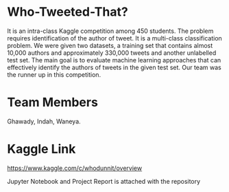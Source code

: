 # Who-Tweeted-That?
It is an intra-class Kaggle competition among 450 students. The problem requires identification of the author of tweet. It is a multi-class classification problem. We were given two datasets, a training set that contains almost 10,000 authors and approximately 330,000 tweets and another unlabelled test set. The main goal is to evaluate machine learning approaches that can effectively identify the authors of tweets in the given test set. 
Our team was the runner up in this competition.

# Team Members
Ghawady, Indah, Waneya.

# Kaggle Link
https://www.kaggle.com/c/whodunnit/overview

Jupyter Notebook and Project Report is attached with the repository
